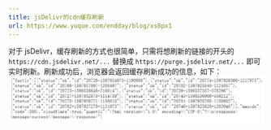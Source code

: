 ```yaml
---
title: jsDelivr的cdn缓存刷新
url: https://www.yuque.com/endday/blog/xs8px1
---
```


对于 jsDelivr，缓存刷新的方式也很简单，只需将想刷新的链接的开头的
`https://cdn.jsdelivr.net/...`
替换成
`https://purge.jsdelivr.net/...`
即可实时刷新。刷新成功后，浏览器会返回缓存刷新成功的信息，如下：
![image.png](..\\..\assets\xs8px1\1599146358977-35f10732-9cf0-47f0-86f3-889417c445c3.png)
